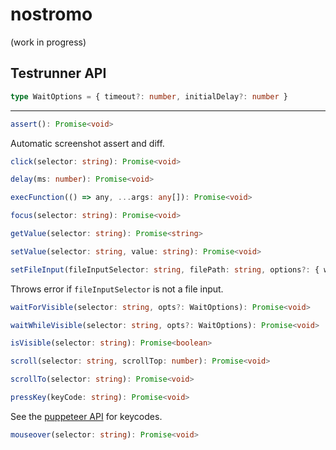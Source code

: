 # nostromo

(work in progress)

## Testrunner API

```ts
type WaitOptions = { timeout?: number, initialDelay?: number }
```

------

```ts
assert(): Promise<void>
```

Automatic screenshot assert and diff.

```ts
click(selector: string): Promise<void>
```

```ts
delay(ms: number): Promise<void>
```

```ts
execFunction(() => any, ...args: any[]): Promise<void>
```

```ts
focus(selector: string): Promise<void>
```

```ts
getValue(selector: string): Promise<string>
```

```ts
setValue(selector: string, value: string): Promise<void>
```

```ts
setFileInput(fileInputSelector: string, filePath: string, options?: { waitForVisible?: boolean }): Promise<void>
```

Throws error if `fileInputSelector` is not a file input.

```ts
waitForVisible(selector: string, opts?: WaitOptions): Promise<void>
```

```ts
waitWhileVisible(selector: string, opts?: WaitOptions): Promise<void>
```

```ts
isVisible(selector: string): Promise<boolean>
```

```ts
scroll(selector: string, scrollTop: number): Promise<void>
```

```ts
scrollTo(selector: string): Promise<void>
```

```ts
pressKey(keyCode: string): Promise<void>
```

See the [puppeteer API](https://github.com/puppeteer/puppeteer/blob/main/src/common/USKeyboardLayout.ts) for keycodes.

```ts
mouseover(selector: string): Promise<void>
```
